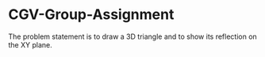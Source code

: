 # CGV-Group-Assignment
The problem statement is to draw a 3D triangle and to show its reflection on the XY plane.
